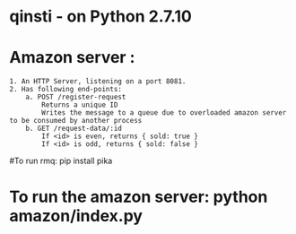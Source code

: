 # qinsti - on Python 2.7.10
# Amazon server :

	1. An HTTP Server, listening on a port 8081.
	2. Has following end-points:
		a. POST /register-request
			Returns a unique ID
			Writes the message to a queue due to overloaded amazon server to be consumed by another process
		b. GET /request-data/:id
			If <id> is even, returns { sold: true }
			If <id> is odd, returns { sold: false }

#To run rmq:
  pip install pika

# To run the amazon server: python amazon/index.py 
